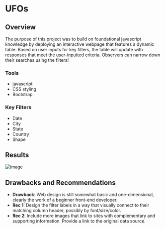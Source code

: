 # UFOs

## Overview
The purpose of this project was to build on foundational javascript knowledge by deploying an interactive webpage that features a dynamic table. Based on user inputs for key filters, the table will update with responses that meet the user-inputted criteria. Observers can narrow down their searches using the filters!

### Tools
 - javascript
 - CSS styling
 - Bootstrap

### Key Filters
 - Date
 - City
 - State
 - Country
 - Shape
 
## Results

![image](https://user-images.githubusercontent.com/102773052/189228970-1da93290-1884-4e99-a1e5-d8a631c401e7.png)

## Drawbacks and Recommendations

 - **Drawback**: Web design is still somewhat basic and one-dimensional, clearly the work of a beginner front-end developer.
 - **Rec 1**: Design the filter labels in a way that visually connect to their matching column header, possibly by font/size/color.
 - **Rec 2**: Include more images that link to sites with complementary and supporting information. Provide a link to the original data source.
